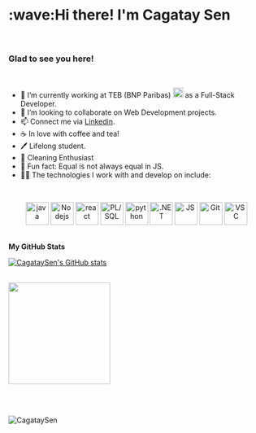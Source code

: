 <h1 align="left" id="macropower-title">:wave:Hi there! I'm Cagatay Sen</h1><br />
<h3 align="left"> Glad to see you here!</h3>  <br />


- 🌱 I’m currently working at TEB (BNP Paribas) <img src="https://www.vectorlogo.zone/logos/bnpparibas/bnpparibas-icon.svg" alt="BNP Paribas" width="20" height="20"/> as a Full-Stack Developer.  
- 👯 I’m looking to collaborate on Web Development projects.
- 📫 Connect me via <a href="https://www.linkedin.com/in/cagataysen/" title="Cagatay Sen's linkedin profile">Linkedin</a>.
- ☕ In love with coffee and tea!
- 🖊️ Lifelong student.
- 🧽 Cleaning Enthusiast
- 👾 Fun fact: Equal is not always equal in JS.
- 🧑‍💻 The technologies I work with and develop on include:

<br />
<p align="center">
      <img src="https://www.vectorlogo.zone/logos/java/java-icon.svg" alt="java" width="45" height="45"/>     
      <img src="https://www.vectorlogo.zone/logos/nodejs/nodejs-icon.svg" alt="Nodejs" width="45" height="45"/>      
      <img src="https://www.vectorlogo.zone/logos/reactjs/reactjs-icon.svg" alt="react" width="45" height="45"/>      
      <img src="https://www.vectorlogo.zone/logos/oracle/oracle-icon.svg" alt="PL/SQL" width="45" height="45"/>
      <img src="https://www.vectorlogo.zone/logos/python/python-icon.svg" alt="python" width="45" height="45"/>
      <img src="https://www.vectorlogo.zone/logos/dotnet/dotnet-icon.svg" alt=".NET" width="45" height="45"/>
      <img src="https://www.vectorlogo.zone/logos/javascript/javascript-icon.svg" alt="JS" width="45" height="45"/>
      <img src="https://www.vectorlogo.zone/logos/git-scm/git-scm-icon.svg" alt="Git" width="45" height="45"/>
      <img src="https://www.vectorlogo.zone/logos/visualstudio_code/visualstudio_code-icon.svg" alt="VSC" width="45" height="45"/>

</p>

<br />
<b>My GitHub Stats</b>

<a href="http://www.github.com/cagataysen"><img src="https://github-readme-stats.vercel.app/api?username=cagataysen&show_icons=true&hide=&count_private=true&title_color=0891b2&text_color=ffffff&icon_color=0891b2&bg_color=1c1917&hide_border=true&show_icons=true" alt="CagataySen's GitHub stats" /></a>

<br />

<a href="https://github.com/anuraghazra/github-readme-stats">
      <img height=200 align="center" src="https://github-readme-stats.vercel.app/api/top-langs/?username=cagataysen&hide=c%23,powershell,Mathematica,Ruby,Objective-C,Objective-C%2b%2b,Cuda&title_color=61dafb&text_color=ffffff&icon_color=61dafb&bg_color=20232a&langs_count=8&layout=compact&border_color=61dafb&hide_border=true&size_weight=0.5&count_weight=0.5" />
    </a>

<br /><br />
<p align="left"> <img src="https://komarev.com/ghpvc/?username=cagataysen&color=green" alt="CagataySen" /> </p>


